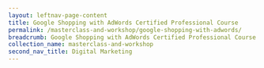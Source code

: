 ```yaml
---
layout: leftnav-page-content
title: Google Shopping with AdWords Certified Professional Course
permalink: /masterclass-and-workshop/google-shopping-with-adwords/
breadcrumb: Google Shopping with AdWords Certified Professional Course
collection_name: masterclass-and-workshop
second_nav_title: Digital Marketing
---
```

